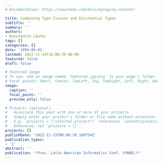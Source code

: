 ```yaml
---
# Documentation: https://wowchemy.com/docs/managing-content/

title: Combining Type Classes and Existential Types
subtitle: ''
summary: ''
authors:
- Konstantin Läufer
tags: []
categories: []
date: '1994-09-01'
lastmod: 2022-11-14T18:06:39-06:00
featured: false
draft: false

# Featured image
# To use, add an image named `featured.jpg/png` to your page's folder.
# Focal points: Smart, Center, TopLeft, Top, TopRight, Left, Right, BottomLeft, Bottom, BottomRight.
image:
  caption: ''
  focal_point: ''
  preview_only: false

# Projects (optional).
#   Associate this post with one or more of your projects.
#   Simply enter your project's folder or file name without extension.
#   E.g. `projects = ["internal-project"]` references `content/project/deep-learning/index.md`.
#   Otherwise, set `projects = []`.
projects: []
publishDate: '2022-11-15T00:06:39.180754Z'
publication_types:
- '1'
abstract: ''
publication: '*Proc. Latin American Informatics Conf. (PANEL)*'
---
```

